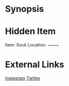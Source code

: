 # Synopsis


# Hidden Item
Item: Sock
Location: ~~~~

# External Links
[Instagram](https://www.instagram.com/p/B35Rm7vAszu/)
[Twitter]()